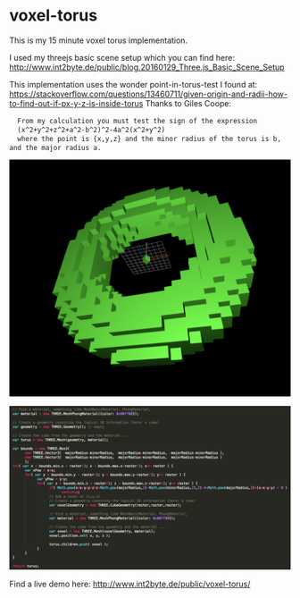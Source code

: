 # voxel-torus

This is my 15 minute voxel torus implementation.

I used my threejs basic scene setup which you can find here:
http://www.int2byte.de/public/blog.20160129_Three.js_Basic_Scene_Setup

This implementation uses the wonder point-in-torus-test I found at:
https://stackoverflow.com/questions/13460711/given-origin-and-radii-how-to-find-out-if-px-y-z-is-inside-torus
Thanks to Giles Coope:

```
  From my calculation you must test the sign of the expression
  (x^2+y^2+z^2+a^2-b^2)^2-4a^2(x^2+y^2)
  where the point is {x,y,z} and the minor radius of the torus is b, and the major radius a.
```

![Voxel Torus Screenshot](screenshot_3d.png)

![Voxel Torus Code](screenshot_code.png)


Find a live demo here: http://www.int2byte.de/public/voxel-torus/